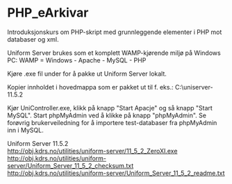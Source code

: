 # PHP_eArkivar
Introduksjonskurs om PHP-skript med grunnleggende elementer i PHP mot databaser og xml.

Uniform Server brukes som et komplett WAMP-kjørende miljø på Windows PC:
WAMP = Windows - Apache - MySQL - PHP

Kjøre .exe fil under for å pakke ut Uniform Server lokalt.

Kopier innholdet i hovedmappa som er pakket ut til f. eks.:
C:\uniserver-11.5.2

Kjør UniController.exe, klikk på knapp "Start Apacje" og så knapp "Start MySQL".
Start phpMyAdmin ved å klikke på knapp "phpMyAdmin".
Se forøvrig brukerveiledning for å importere test-databaser fra phpMyAdmin inn i MySQL.

Uniform Server 11.5.2 <br>
http://obj.kdrs.no/utilities/uniform-server/11_5_2_ZeroXI.exe <br>
http://obj.kdrs.no/utilities/uniform-server/Uniform_Server_11_5_2_checksum.txt <br>
http://obj.kdrs.no/utilities/uniform-server/Uniform_Server_11_5_2_readme.txt <br>
